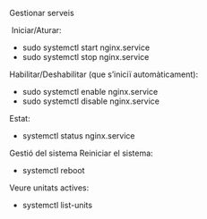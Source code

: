
Gestionar serveis​

​
Iniciar/Aturar:​
- sudo systemctl start nginx.service​
- sudo systemctl stop nginx.service​

Habilitar/Deshabilitar (que s’iniciï automàticament):​
- sudo systemctl enable nginx.service​
- sudo systemctl disable nginx.service​

Estat:​
- systemctl status nginx.service​

Gestió del sistema​
Reiniciar el sistema:​
- systemctl reboot​

Veure unitats actives:
- systemctl list-units​​